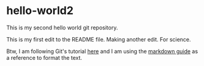 # hello-world2
This is my second hello world git repository.

This is my first edit to the README file.
Making another edit. For science.

Btw, I am following Git's tutorial [here](https://docs.github.com/en/get-started/quickstart/hello-world) and I am using the [markdown guide](https://www.markdownguide.org/cheat-sheet/) as a reference to format the text.
